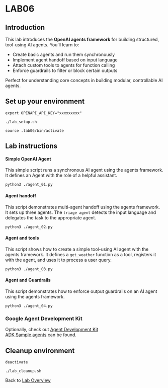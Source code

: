 # LAB06
## Introduction
This lab introduces the **OpenAI agents framework** for building structured, tool-using AI agents. You’ll learn to:
- Create basic agents and run them synchronously
- Implement agent handoff based on input language
- Attach custom tools to agents for function calling
- Enforce guardrails to filter or block certain outputs

Perfect for understanding core concepts in building modular, controllable AI agents.
## Set up your environment
```
export OPENAPI_API_KEY="xxxxxxxxx"
```
```
./lab_setup.sh
```
```
source .lab06/bin/activate
```
## Lab instructions
#### Simple OpenAI Agent
This simple script runs a synchronous AI agent using the agents framework. It defines an Agent with the role of a helpful assistant.
```
python3 ./agent_01.py
```
#### Agent handoff
This script demonstrates multi-agent handoff using the agents framework. It sets up three agents. 
The `triage agent` detects the input language and delegates the task to the appropriate agent.
```
python3 ./agent_02.py
```
#### Agent and tools
This script shows how to create a simple tool-using AI agent with the agents framework. It defines a `get_weather` function as a tool, registers it with the agent, and uses it to process a user query. 
```
python3 ./agent_03.py
```
#### Agent and Guardrails
This script demonstrates how to enforce output guardrails on an AI agent using the agents framework.
```
python3 ./agent_04.py
```
### Google Agent Development Kit
Optionally, check out [Agent Development Kit](https://google.github.io/adk-docs/get-started/quickstart/)<br>
[ADK Sample agents](https://github.com/google/adk-samples) can be found.

## Cleanup environment
```
deactivate
```
```
./lab_cleanup.sh
```
Back to [Lab Overview](https://github.com/kubiosec-agentic/agentic-labs/blob/master/README.md#-lab-overview)
